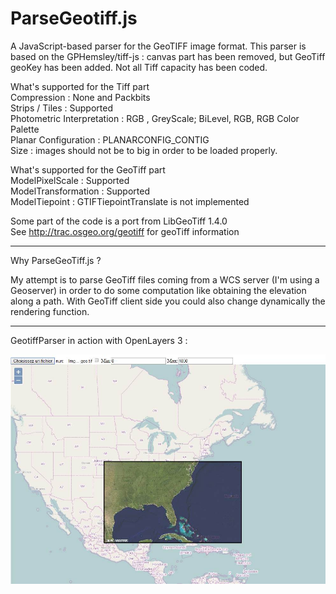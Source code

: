 ParseGeotiff.js
===============

A JavaScript-based parser for the GeoTIFF image format.
This parser is based on the GPHemsley/tiff-js : canvas part has been removed, but GeoTiff geoKey has been added.
Not all Tiff capacity has been coded. 

What's supported for the Tiff part <BR>
Compression     :   None and Packbits  <BR>
Strips / Tiles  :  Supported <BR>
Photometric Interpretation : RGB , GreyScale; BiLevel, RGB, RGB Color Palette<BR>
Planar Configuration :  PLANARCONFIG_CONTIG  <BR>
Size  : images should not be to big in order to be loaded properly.


What's supported for the GeoTiff part <BR>
ModelPixelScale : Supported <BR>
ModelTransformation : Supported <BR>
ModelTiepoint : GTIFTiepointTranslate is not implemented  <BR>





Some part of the code is a port from LibGeoTiff 1.4.0 <BR>
See  http://trac.osgeo.org/geotiff  for geoTiff information<BR>

-----------------------------------------------------------

Why ParseGeoTiff.js ?

My attempt is to parse GeoTiff files coming from a WCS server (I'm using a Geoserver) in order to do some computation like obtaining the elevation along a path. With GeoTiff client side you could also change dynamically the rendering function. 


-----------------------------------------------------------
GeotiffParser in action with OpenLayers 3 :

<img src="img\ol3Geotiff.jpg" alt="Geotiff in action" >